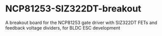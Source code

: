 # NCP81253-SIZ322DT-breakout
A breakout board for the NCP81253 gate driver with SIZ322DT FETs and feedback voltage dividers, for BLDC ESC development
